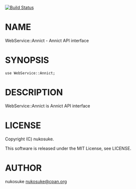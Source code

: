 [![Build Status](https://travis-ci.org/nukosuke/p5-webservice-annict.svg?branch=master)](https://travis-ci.org/nukosuke/p5-webservice-annict)
# NAME

WebService::Annict - Annict API interface

# SYNOPSIS

    use WebService::Annict;

# DESCRIPTION

WebService::Annict is Annict API interface

# LICENSE

Copyright (C) nukosuke.

This software is released under the MIT License, see LICENSE.

# AUTHOR

nukosuke <nukosuke@cpan.org>
